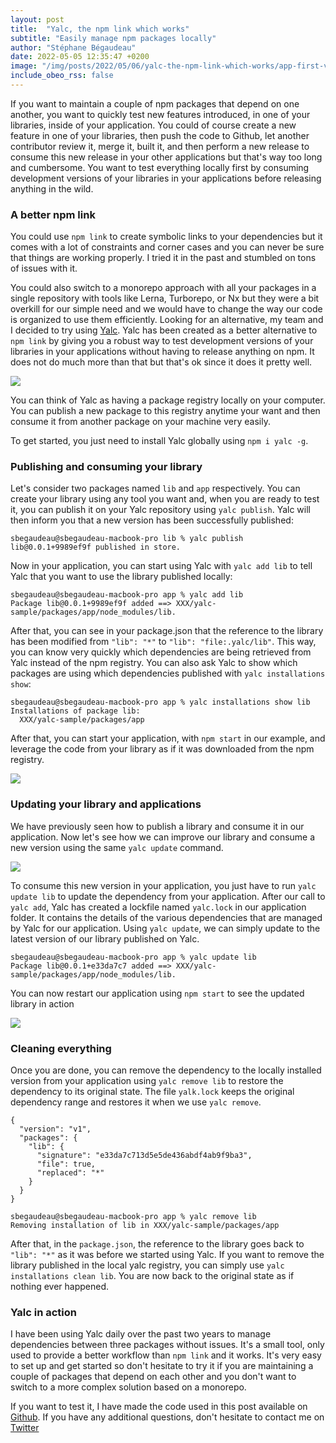 ```yaml
---
layout: post
title:  "Yalc, the npm link which works"
subtitle: "Easily manage npm packages locally"
author: "Stéphane Bégaudeau"
date: 2022-05-05 12:35:47 +0200
image: "/img/posts/2022/05/06/yalc-the-npm-link-which-works/app-first-version.png"
include_obeo_rss: false
---
```

If you want to maintain a couple of npm packages that depend on one another, you want to quickly test new features introduced, in one of your libraries, inside of your application.
You could of course create a new feature in one of your libraries, then push the code to Github, let another contributor review it, merge it, built it, and then perform a new release to consume this new release in your other applications but that's way too long and cumbersome.
You want to test everything locally first by consuming development versions of your libraries in your applications before releasing anything in the wild.

### A better npm link

You could use `npm link` to create symbolic links to your dependencies but it comes with a lot of constraints and corner cases and you can never be sure that things are working properly.
I tried it in the past and stumbled on tons of issues with it.

You could also switch to a monorepo approach with all your packages in a single repository with tools like Lerna, Turborepo, or Nx but they were a bit overkill for our simple need and we would have to change the way our code is organized to use them efficiently.
Looking for an alternative, my team and I decided to try using [Yalc](https://www.npmjs.com/package/yalc).
Yalc has been created as a better alternative to `npm link` by giving you a robust way to test development versions of your libraries in your applications without having to release anything on npm.
It does not do much more than that but that's ok since it does it pretty well.

<a href="https://www.npmjs.com/package/yalc" target="_blank" rel="noopener noreferrer">
<img src="{{ site.url }}/img/posts/2022/05/06/yalc-the-npm-link-which-works/yalc.png" class="img-fluid">
</a>

You can think of Yalc as having a package registry locally on your computer.
You can publish a new package to this registry anytime your want and then consume it from another package on your machine very easily.

To get started, you just need to install Yalc globally using `npm i yalc -g`.

### Publishing and consuming your library

Let's consider two packages named `lib` and `app` respectively.
You can create your library using any tool you want and, when you are ready to test it, you can publish it on your Yalc repository using `yalc publish`.
Yalc will then inform you that a new version has been successfully published:

```
sbegaudeau@sbegaudeau-macbook-pro lib % yalc publish
lib@0.0.1+9989ef9f published in store.
```

Now in your application, you can start using Yalc with `yalc add lib` to tell Yalc that you want to use the library published locally:

```
sbegaudeau@sbegaudeau-macbook-pro app % yalc add lib
Package lib@0.0.1+9989ef9f added ==> XXX/yalc-sample/packages/app/node_modules/lib.
```

After that, you can see in your package.json that the reference to the library has been modified from `"lib": "*"` to `"lib": "file:.yalc/lib"`.
This way, you can know very quickly which dependencies are being retrieved from Yalc instead of the npm registry.
You can also ask Yalc to show which packages are using which dependencies published with `yalc installations show`:

```
sbegaudeau@sbegaudeau-macbook-pro app % yalc installations show lib
Installations of package lib:
  XXX/yalc-sample/packages/app
```

After that, you can start your application, with `npm start` in our example, and leverage the code from your library as if it was downloaded from the npm registry.

<a href="{{ site.url }}/img/posts/2022/05/06/yalc-the-npm-link-which-works/app-first-version.png" target="_blank" rel="noopener noreferrer">
<img src="{{ site.url }}/img/posts/2022/05/06/yalc-the-npm-link-which-works/app-first-version_th.png" class="img-fluid img-border">
</a>

### Updating your library and applications

We have previously seen how to publish a library and consume it in our application.
Now let's see how we can improve our library and consume a new version using the same `yalc update` command.

<a href="{{ site.url }}/img/posts/2022/05/06/yalc-the-npm-link-which-works/publishing-the-library.png" target="_blank" rel="noopener noreferrer">
<img src="{{ site.url }}/img/posts/2022/05/06/yalc-the-npm-link-which-works/publishing-the-library_th.png" class="img-fluid">
</a>

To consume this new version in your application, you just have to run `yalc update lib` to update the dependency from your application.
After our call to `yalc add`, Yalc has created a lockfile named `yalc.lock` in our application folder.
It contains the details of the various dependencies that are managed by Yalc for our application.
Using `yalc update`, we can simply update to the latest version of our library published on Yalc.

```
sbegaudeau@sbegaudeau-macbook-pro app % yalc update lib
Package lib@0.0.1+e33da7c7 added ==> XXX/yalc-sample/packages/app/node_modules/lib.
```

You can now restart our application using `npm start` to see the updated library in action

<a href="{{ site.url }}/img/posts/2022/05/06/yalc-the-npm-link-which-works/app-second-version.png" target="_blank" rel="noopener noreferrer">
<img src="{{ site.url }}/img/posts/2022/05/06/yalc-the-npm-link-which-works/app-second-version_th.png" class="img-fluid img-border">
</a>

### Cleaning everything

Once you are done, you can remove the dependency to the locally installed version from your application using `yalc remove lib` to restore the dependency to its original state.
The file `yalk.lock` keeps the original dependency range and restores it when we use `yalc remove`.

```
{
  "version": "v1",
  "packages": {
    "lib": {
      "signature": "e33da7c713d5e5de436abdf4ab9f9ba3",
      "file": true,
      "replaced": "*"
    }
  }
}
```

```
sbegaudeau@sbegaudeau-macbook-pro app % yalc remove lib
Removing installation of lib in XXX/yalc-sample/packages/app
```

After that, in the `package.json`, the reference to the library goes back to `"lib": "*"` as it was before we started using Yalc.
If you want to remove the library published in the local yalc registry, you can simply use `yalc installations clean lib`.
You are now back to the original state as if nothing ever happened.

### Yalc in action

I have been using Yalc daily over the past two years to manage dependencies between three packages without issues.
It's a small tool, only used to provide a better workflow than `npm link` and it works.
It's very easy to set up and get started so don't hesitate to try it if you are maintaining a couple of packages that depend on each other and you don't want to switch to a more complex solution based on a monorepo.

If you want to test it, I have made the code used in this post available on [Github](https://github.com/sbegaudeau/yalc-sample).
If you have any additional questions, don't hesitate to contact me on [Twitter](https://www.twitter.com/sbegaudeau)